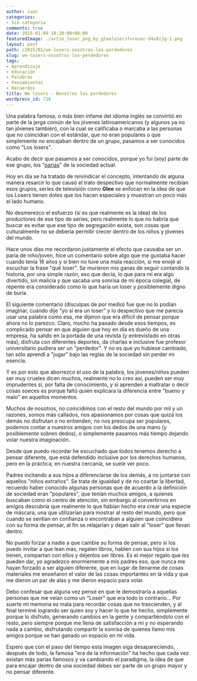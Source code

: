 ```yaml
---
author: ivan
categories:
- Sin categoría
comments: true
date: 2015-01-09 18:30:00+00:00
featuredImage: ./artie_loser_png_by_gleelosersforever-d4x8ijg-1.png
layout: post
path: /2015/01/we-losers-nosotros-los-perdedores
slug: we-losers-nosotros-los-perdedores
tags:
- Aprendizaje
- Educación
- Palabras
- Pensamientos
- Recuerdos
title: We losers - Nosotros los perdedores
wordpress_id: 718
---
```


Una palabra famosa, o más bien infame del idioma inglés se convirtió en parte de la jerga común de los jóvenes latinoamericanos (y algunos ya no tan jóvenes también), con la cual se calificaba o marcaba a las personas que no coincidían con el estándar, que no eran populares o que simplemente no encajaban dentro de un grupo, pasamos a ser conocidos como "Los losers".

Acabo de decir que pasamos a ser conocidos, porque yo fui (soy) parte de ese grupo, los "[parias](http://lema.rae.es/drae/?val=paria)" de la sociedad actual.

Hoy en día se ha tratado de reivindicar el concepto, intentando de alguna manera resarcir lo que causó el trato despectivo que normalmente recibían esos grupos, series de televisión como **Glee** se enfocan en la idea de que los Losers tienen dotes que los hacen especiales y muestran un poco más el lado humano.

No desmerezco el esfuerzo (si es que realmente es la idea) de los productores de ese tipo de series, pero realmente lo que no habría que buscar es evitar que ese tipo de segregación exista, son cosas que culturalmente no se debería permitir crecer dentro de los niños y jóvenes del mundo.

Hace unos días me recordaron justamente el efecto que causaba ser un paria de niño/joven, hice un comentario sobre algo que me gustaba hacer cuando tenía 16 años y si bien no tuve una mala reacción, si me enojé al escuchar la frase "qué loser". Se murieron mis ganas de seguir contando la historia, por una simple razón, eso que decía, lo que para mi era algo divertido, sin malicia y que sacaba una sonrisa de mi época colegial, de repente era considerado como lo que haría un loser y posiblemente digno de burla.

El siguiente comentario (disculpas de por medio) fue que no lo podían imaginar, cuando dije "yo sí era un loser" y lo despectivo que me parecía usar una palabra como esa, me dijeron que era difícil de pensar porque ahora no lo parezco. Claro, mucho ha pasado desde esos tiempos, es complicado pensar en que alguien que hoy en día es dueño de una empresa, ha salido en la portada de una revista (y entrevistado en otras más), disfruta con diferentes deportes, da charlas e inclusive fue profesor universitario pudiera ser un "perdedor". Y no es que yo hubiese cambiado, tan sólo aprendí a "jugar" bajo las reglas de la sociedad sin perder mi esencia.

Y es por esto que aborrezco el uso de la palabra, los jóvenes/niños pueden ser muy crueles dicen muchos, realmente no lo creo así, pueden ser muy imprudentes sí, por falta de conocimiento, y si aprenden a maltratar o decir cosas soeces es porque faltó quien explicara la diferencia entre "bueno y malo" en aquellos momentos.

Muchos de nosotros, no coincidimos con el resto del mundo por mil y un razones, somos más callados, nos apasionamos por cosas que quizá los demás no disfrutan o no entienden, no nos preocupa ser populares, podemos contar a nuestros amigos con los dedos de una mano (y posiblemente sobren dedos), o simplemente pasamos más tiempo dejando volar nuestra imaginación.

Desde que puedo recordar he escuchado que todos tenemos derecho a pensar diferente, que está defendido inclusive por los derechos humanos, pero en la práctica, en nuestra cercanía, se suele ver poco.

Padres incitando a sus hijos a diferenciarse de los demás, a no juntarse con aquellos "niños extraños". Se trata de igualdad y de no coartar la libertad, recuerdo haber conocido algunas personas que de acuerdo a la definición de sociedad eran "populares", que tenían muchos amigos, a quienes buscaban como el centro de atención, sin embargo al convertirnos en amigos descubría que realmente lo que habían hecho era crear una especie de máscara, una que utilizarían para mostrar al resto del mundo, pero que cuando se sentían en confianza o encontraban a alguien que coincidiera con su forma de pensar, al fin se relajarían y dejan salir al "loser" que llevan dentro.

No puedo forzar a nadie a que cambie su forma de pensar, pero sí los puedo invitar a que lean más, regalen libros, hablen con sus hijos si los tienen, compartan con ellos y déjenlos ser libres. Es el mejor regalo que les pueden dar, yo agradezco enormemente a mis padres eso, que nunca me hayan forzado a ser alguien diferente, que en lugar de llenarme de cosas materiales me enseñaron el valor de las cosas importantes en la vida y que me dieron un par de alas y me dieron espacio para volar.

Debo confesar que alguna vez pensé en que le demostraría a aquellas personas que me veían como un "Loser" que era todo lo contrario... Por suerte mi memoria es mala para recordar cosas que no trascienden, y al final terminé logrando ser quien soy y hacer lo que he hecho, simplemente porque lo disfruto, generando cambios en la gente y compartiéndolo con el resto, pero siempre porque me llena de satisfacción a mi y no esperando nada a cambio, disfrutando compartir la sonrisa de quienes llamo mis amigos porque se han ganado un espacio en mi vida.

Espero que con el paso del tiempo esta imagen siga desapareciendo, después de todo, la famosa "era de la información" ha hecho que cada vez existan más parias famosos y va cambiando el paradigma, la idea de que para encajar dentro de una sociedad debes ser parte de un grupo mayor y no pensar diferente.
